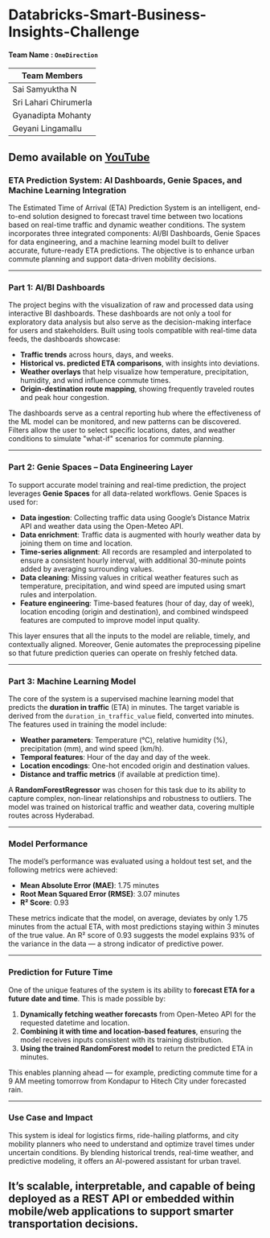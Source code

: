 # Databricks-Smart-Business-Insights-Challenge

#### Team Name : `OneDirection`

Team Members |
------------ |
Sai Samyuktha N |
Sri Lahari Chirumerla | 
Gyanadipta Mohanty |
Geyani Lingamallu |

Demo available on [YouTube](https://youtu.be/WyqRXaE4JNg?si=beZ8Pj4ZAurhc5lc)
---

### **ETA Prediction System: AI Dashboards, Genie Spaces, and Machine Learning Integration**

The Estimated Time of Arrival (ETA) Prediction System is an intelligent, end-to-end solution designed to forecast travel time between two locations based on real-time traffic and dynamic weather conditions. The system incorporates three integrated components: AI/BI Dashboards, Genie Spaces for data engineering, and a machine learning model built to deliver accurate, future-ready ETA predictions. The objective is to enhance urban commute planning and support data-driven mobility decisions.

---

### **Part 1: AI/BI Dashboards**

The project begins with the visualization of raw and processed data using interactive BI dashboards. These dashboards are not only a tool for exploratory data analysis but also serve as the decision-making interface for users and stakeholders. Built using tools compatible with real-time data feeds, the dashboards showcase:

* **Traffic trends** across hours, days, and weeks.
* **Historical vs. predicted ETA comparisons**, with insights into deviations.
* **Weather overlays** that help visualize how temperature, precipitation, humidity, and wind influence commute times.
* **Origin-destination route mapping**, showing frequently traveled routes and peak hour congestion.

The dashboards serve as a central reporting hub where the effectiveness of the ML model can be monitored, and new patterns can be discovered. Filters allow the user to select specific locations, dates, and weather conditions to simulate "what-if" scenarios for commute planning.

---

### **Part 2: Genie Spaces – Data Engineering Layer**

To support accurate model training and real-time prediction, the project leverages **Genie Spaces** for all data-related workflows. Genie Spaces is used for:

* **Data ingestion**: Collecting traffic data using Google’s Distance Matrix API and weather data using the Open-Meteo API.
* **Data enrichment**: Traffic data is augmented with hourly weather data by joining them on time and location.
* **Time-series alignment**: All records are resampled and interpolated to ensure a consistent hourly interval, with additional 30-minute points added by averaging surrounding values.
* **Data cleaning**: Missing values in critical weather features such as temperature, precipitation, and wind speed are imputed using smart rules and interpolation.
* **Feature engineering**: Time-based features (hour of day, day of week), location encoding (origin and destination), and combined windspeed features are computed to improve model input quality.

This layer ensures that all the inputs to the model are reliable, timely, and contextually aligned. Moreover, Genie automates the preprocessing pipeline so that future prediction queries can operate on freshly fetched data.

---

### **Part 3: Machine Learning Model**

The core of the system is a supervised machine learning model that predicts the **duration in traffic** (ETA) in minutes. The target variable is derived from the `duration_in_traffic_value` field, converted into minutes. The features used in training the model include:

* **Weather parameters**: Temperature (°C), relative humidity (%), precipitation (mm), and wind speed (km/h).
* **Temporal features**: Hour of the day and day of the week.
* **Location encodings**: One-hot encoded origin and destination values.
* **Distance and traffic metrics** (if available at prediction time).

A **RandomForestRegressor** was chosen for this task due to its ability to capture complex, non-linear relationships and robustness to outliers. The model was trained on historical traffic and weather data, covering multiple routes across Hyderabad.

---

### **Model Performance**

The model’s performance was evaluated using a holdout test set, and the following metrics were achieved:

* **Mean Absolute Error (MAE)**: 1.75 minutes
* **Root Mean Squared Error (RMSE)**: 3.07 minutes
* **R² Score**: 0.93

These metrics indicate that the model, on average, deviates by only 1.75 minutes from the actual ETA, with most predictions staying within 3 minutes of the true value. An R² score of 0.93 suggests the model explains 93% of the variance in the data — a strong indicator of predictive power.

---

### **Prediction for Future Time**

One of the unique features of the system is its ability to **forecast ETA for a future date and time**. This is made possible by:

1. **Dynamically fetching weather forecasts** from Open-Meteo API for the requested datetime and location.
2. **Combining it with time and location-based features**, ensuring the model receives inputs consistent with its training distribution.
3. **Using the trained RandomForest model** to return the predicted ETA in minutes.

This enables planning ahead — for example, predicting commute time for a 9 AM meeting tomorrow from Kondapur to Hitech City under forecasted rain.

---

### **Use Case and Impact**

This system is ideal for logistics firms, ride-hailing platforms, and city mobility planners who need to understand and optimize travel times under uncertain conditions. By blending historical trends, real-time weather, and predictive modeling, it offers an AI-powered assistant for urban travel.

It’s scalable, interpretable, and capable of being deployed as a REST API or embedded within mobile/web applications to support smarter transportation decisions.
---
